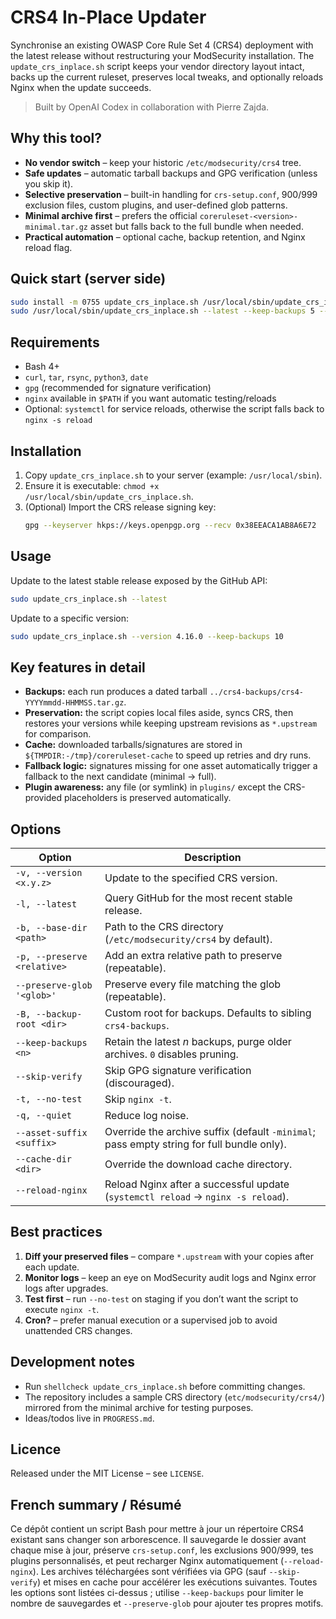 CRS4 In-Place Updater
=====================

Synchronise an existing OWASP Core Rule Set 4 (CRS4) deployment with the latest
release without restructuring your ModSecurity installation. The `update_crs_inplace.sh`
script keeps your vendor directory layout intact, backs up the current ruleset,
preserves local tweaks, and optionally reloads Nginx when the update succeeds.

> Built by OpenAI Codex in collaboration with Pierre Zajda.

Why this tool?
--------------
- **No vendor switch** – keep your historic `/etc/modsecurity/crs4` tree.
- **Safe updates** – automatic tarball backups and GPG verification (unless you skip it).
- **Selective preservation** – built-in handling for `crs-setup.conf`, 900/999 exclusion
  files, custom plugins, and user-defined glob patterns.
- **Minimal archive first** – prefers the official `coreruleset-<version>-minimal.tar.gz`
  asset but falls back to the full bundle when needed.
- **Practical automation** – optional cache, backup retention, and Nginx reload flag.

Quick start (server side)
-------------------------
```bash
sudo install -m 0755 update_crs_inplace.sh /usr/local/sbin/update_crs_inplace.sh
sudo /usr/local/sbin/update_crs_inplace.sh --latest --keep-backups 5 --reload-nginx
```

Requirements
------------
- Bash 4+
- `curl`, `tar`, `rsync`, `python3`, `date`
- `gpg` (recommended for signature verification)
- `nginx` available in `$PATH` if you want automatic testing/reloads
- Optional: `systemctl` for service reloads, otherwise the script falls back to
  `nginx -s reload`

Installation
------------
1. Copy `update_crs_inplace.sh` to your server (example: `/usr/local/sbin`).
2. Ensure it is executable: `chmod +x /usr/local/sbin/update_crs_inplace.sh`.
3. (Optional) Import the CRS release signing key:
   ```bash
   gpg --keyserver hkps://keys.openpgp.org --recv 0x38EEACA1AB8A6E72
   ```

Usage
-----
Update to the latest stable release exposed by the GitHub API:
```bash
sudo update_crs_inplace.sh --latest
```
Update to a specific version:
```bash
sudo update_crs_inplace.sh --version 4.16.0 --keep-backups 10
```

Key features in detail
----------------------
- **Backups:** each run produces a dated tarball `../crs4-backups/crs4-YYYYmmdd-HHMMSS.tar.gz`.
- **Preservation:** the script copies local files aside, syncs CRS, then restores
  your versions while keeping upstream revisions as `*.upstream` for comparison.
- **Cache:** downloaded tarballs/signatures are stored in `${TMPDIR:-/tmp}/coreruleset-cache`
  to speed up retries and dry runs.
- **Fallback logic:** signatures missing for one asset automatically trigger a
  fallback to the next candidate (minimal → full).
- **Plugin awareness:** any file (or symlink) in `plugins/` except the CRS-provided
  placeholders is preserved automatically.

Options
-------
| Option | Description |
| ------ | ----------- |
| `-v, --version <x.y.z>` | Update to the specified CRS version. |
| `-l, --latest` | Query GitHub for the most recent stable release. |
| `-b, --base-dir <path>` | Path to the CRS directory (`/etc/modsecurity/crs4` by default). |
| `-p, --preserve <relative>` | Add an extra relative path to preserve (repeatable). |
| `--preserve-glob '<glob>'` | Preserve every file matching the glob (repeatable). |
| `-B, --backup-root <dir>` | Custom root for backups. Defaults to sibling `crs4-backups`. |
| `--keep-backups <n>` | Retain the latest *n* backups, purge older archives. `0` disables pruning. |
| `--skip-verify` | Skip GPG signature verification (discouraged). |
| `-t, --no-test` | Skip `nginx -t`. |
| `-q, --quiet` | Reduce log noise. |
| `--asset-suffix <suffix>` | Override the archive suffix (default `-minimal`; pass empty string for full bundle only). |
| `--cache-dir <dir>` | Override the download cache directory. |
| `--reload-nginx` | Reload Nginx after a successful update (`systemctl reload` → `nginx -s reload`). |

Best practices
--------------
1. **Diff your preserved files** – compare `*.upstream` with your copies after each update.
2. **Monitor logs** – keep an eye on ModSecurity audit logs and Nginx error logs after upgrades.
3. **Test first** – run `--no-test` on staging if you don’t want the script to execute `nginx -t`.
4. **Cron?** – prefer manual execution or a supervised job to avoid unattended CRS changes.

Development notes
-----------------
- Run `shellcheck update_crs_inplace.sh` before committing changes.
- The repository includes a sample CRS directory (`etc/modsecurity/crs4/`) mirrored from
  the minimal archive for testing purposes.
- Ideas/todos live in `PROGRESS.md`.

Licence
-------
Released under the MIT License – see `LICENSE`.

French summary / Résumé
-----------------------
Ce dépôt contient un script Bash pour mettre à jour un répertoire CRS4 existant
sans changer son arborescence. Il sauvegarde le dossier avant chaque mise à jour,
préserve `crs-setup.conf`, les exclusions 900/999, tes plugins personnalisés, et
peut recharger Nginx automatiquement (`--reload-nginx`). Les archives téléchargées
sont vérifiées via GPG (sauf `--skip-verify`) et mises en cache pour accélérer les
exécutions suivantes. Toutes les options sont listées ci-dessus ; utilise `--keep-backups`
pour limiter le nombre de sauvegardes et `--preserve-glob` pour ajouter tes propres motifs.
